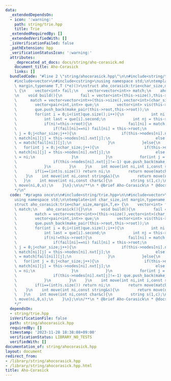 ```yaml
---
data:
  _extendedDependsOn:
  - icon: ':warning:'
    path: string/trie.hpp
    title: Trie
  _extendedRequiredBy: []
  _extendedVerifiedWith: []
  _isVerificationFailed: false
  _pathExtension: hpp
  _verificationStatusIcon: ':warning:'
  attributes:
    _deprecated_at_docs: docs/string/aho-corasick.md
    document_title: Aho-Corasick
    links: []
  bundledCode: "#line 2 \"string/ahocorasick.hpp\"\n\n#include<string/trie.hpp>\n\n\
    #include<vector>\n#include<cstring>\nusing namespace std;\n\ntemplate<int char_size,int\
    \ margin,typename T,T (*e)()>\nstruct aho_corasick:trie<char_size,margin,T,e>\
    \ {\n    vector<int> fail;\n    vector<vector<int>> match;\n    aho_corasick(){}\n\
    \n    void build(){\n        fail = vector<int>(this->size(),this->root);\n  \
    \      match = vector<vector<int>>(this->size(),vector<int>(char_size,-1));\n\
    \        vector<pair<int,int>> que;\n        vector<int> vis(this->size(),0);\n\
    \        que.push_back(make_pair(this->root,this->root));\n        vis[0] = 1;\n\
    \        for(int i = 0;i<(int)que.size();i++){\n            int ni = que[i].first;\n\
    \            int last = que[i].second;\n            int nj = this->getpar(ni);\n\
    \            if(ni!=this->root){\n                fail[ni] = match[fail[nj]][last];\n\
    \                if(fail[ni]==ni) fail[ni] = this->root;\n                for(int\
    \ j = 0;j<char_size;j++){\n                    if(this->nodes[ni].nxt[j]!=-1)\
    \ match[ni][j] = this->nodes[ni].nxt[j];\n                    else match[ni][j]\
    \ = match[fail[ni]][j];\n                }\n            }else{\n             \
    \   for(int j = 0;j<char_size;j++){\n                    if(this->nodes[ni].nxt[j]!=-1)\
    \ match[ni][j] = this->nodes[ni].nxt[j];\n                    else match[ni][j]\
    \ = ni;\n                }\n            }\n            for(int j = 0;j<char_size;j++){\n\
    \                if(this->nodes[ni].nxt[j]!=-1) que.push_back(make_pair(this->nodes[ni].nxt[j],j));\n\
    \            }\n        }\n    }\n    int move(int ni,int i,const string&s){\n\
    \        if(i==(int)s.size()) return ni;\n        return move(match[ni][s[i]-margin],i+1,s);\n\
    \    }\n    int move(int ni,const string&s){\n        return move(ni,0,s);\n \
    \   }\n    int move(int ni,const char&c){\n        string s(1,c);\n        return\
    \ move(ni,0,s);\n    }\n};\n\n/**\n * @brief Aho-Corasick\n * @docs docs/string/aho-corasick.md\n\
    */\n"
  code: "#pragma once\n\n#include<string/trie.hpp>\n\n#include<vector>\n#include<cstring>\n\
    using namespace std;\n\ntemplate<int char_size,int margin,typename T,T (*e)()>\n\
    struct aho_corasick:trie<char_size,margin,T,e> {\n    vector<int> fail;\n    vector<vector<int>>\
    \ match;\n    aho_corasick(){}\n\n    void build(){\n        fail = vector<int>(this->size(),this->root);\n\
    \        match = vector<vector<int>>(this->size(),vector<int>(char_size,-1));\n\
    \        vector<pair<int,int>> que;\n        vector<int> vis(this->size(),0);\n\
    \        que.push_back(make_pair(this->root,this->root));\n        vis[0] = 1;\n\
    \        for(int i = 0;i<(int)que.size();i++){\n            int ni = que[i].first;\n\
    \            int last = que[i].second;\n            int nj = this->getpar(ni);\n\
    \            if(ni!=this->root){\n                fail[ni] = match[fail[nj]][last];\n\
    \                if(fail[ni]==ni) fail[ni] = this->root;\n                for(int\
    \ j = 0;j<char_size;j++){\n                    if(this->nodes[ni].nxt[j]!=-1)\
    \ match[ni][j] = this->nodes[ni].nxt[j];\n                    else match[ni][j]\
    \ = match[fail[ni]][j];\n                }\n            }else{\n             \
    \   for(int j = 0;j<char_size;j++){\n                    if(this->nodes[ni].nxt[j]!=-1)\
    \ match[ni][j] = this->nodes[ni].nxt[j];\n                    else match[ni][j]\
    \ = ni;\n                }\n            }\n            for(int j = 0;j<char_size;j++){\n\
    \                if(this->nodes[ni].nxt[j]!=-1) que.push_back(make_pair(this->nodes[ni].nxt[j],j));\n\
    \            }\n        }\n    }\n    int move(int ni,int i,const string&s){\n\
    \        if(i==(int)s.size()) return ni;\n        return move(match[ni][s[i]-margin],i+1,s);\n\
    \    }\n    int move(int ni,const string&s){\n        return move(ni,0,s);\n \
    \   }\n    int move(int ni,const char&c){\n        string s(1,c);\n        return\
    \ move(ni,0,s);\n    }\n};\n\n/**\n * @brief Aho-Corasick\n * @docs docs/string/aho-corasick.md\n\
    */"
  dependsOn:
  - string/trie.hpp
  isVerificationFile: false
  path: string/ahocorasick.hpp
  requiredBy: []
  timestamp: '2023-11-28 18:38:08+09:00'
  verificationStatus: LIBRARY_NO_TESTS
  verifiedWith: []
documentation_of: string/ahocorasick.hpp
layout: document
redirect_from:
- /library/string/ahocorasick.hpp
- /library/string/ahocorasick.hpp.html
title: Aho-Corasick
---
```

